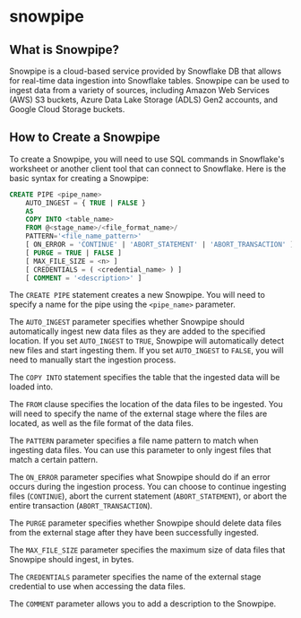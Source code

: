 # snowpipe
## What is Snowpipe?

Snowpipe is a cloud-based service provided by Snowflake DB that allows for real-time data ingestion into Snowflake tables. Snowpipe can be used to ingest data from a variety of sources, including Amazon Web Services (AWS) S3 buckets, Azure Data Lake Storage (ADLS) Gen2 accounts, and Google Cloud Storage buckets.

## How to Create a Snowpipe
To create a Snowpipe, you will need to use SQL commands in Snowflake's worksheet or another client tool that can connect to Snowflake. Here is the basic syntax for creating a Snowpipe:

```sql
CREATE PIPE <pipe_name>
    AUTO_INGEST = { TRUE | FALSE }
    AS
    COPY INTO <table_name>
    FROM @<stage_name>/<file_format_name>/
    PATTERN='<file_name_pattern>'
    [ ON_ERROR = 'CONTINUE' | 'ABORT_STATEMENT' | 'ABORT_TRANSACTION' ]
    [ PURGE = TRUE | FALSE ]
    [ MAX_FILE_SIZE = <n> ]
    [ CREDENTIALS = ( <credential_name> ) ]
    [ COMMENT = '<description>' ]
```

The `CREATE PIPE` statement creates a new Snowpipe. You will need to specify a name for the pipe using the `<pipe_name>` parameter.

The `AUTO_INGEST` parameter specifies whether Snowpipe should automatically ingest new data files as they are added to the specified location. If you set `AUTO_INGEST` to `TRUE`, Snowpipe will automatically detect new files and start ingesting them. If you set `AUTO_INGEST` to `FALSE`, you will need to manually start the ingestion process.

The `COPY INTO` statement specifies the table that the ingested data will be loaded into.

The `FROM` clause specifies the location of the data files to be ingested. You will need to specify the name of the external stage where the files are located, as well as the file format of the data files.

The `PATTERN` parameter specifies a file name pattern to match when ingesting data files. You can use this parameter to only ingest files that match a certain pattern.

The `ON_ERROR` parameter specifies what Snowpipe should do if an error occurs during the ingestion process. You can choose to continue ingesting files (`CONTINUE`), abort the current statement (`ABORT_STATEMENT`), or abort the entire transaction (`ABORT_TRANSACTION`).

The `PURGE` parameter specifies whether Snowpipe should delete data files from the external stage after they have been successfully ingested.

The `MAX_FILE_SIZE` parameter specifies the maximum size of data files that Snowpipe should ingest, in bytes.

The `CREDENTIALS` parameter specifies the name of the external stage credential to use when accessing the data files.

The `COMMENT` parameter allows you to add a description to the Snowpipe.

